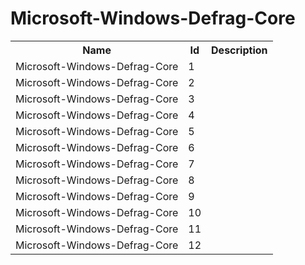 # Microsoft-Windows-Defrag-Core

<table>
<colgroup><col/><col/><col/></colgroup>
<tr><th>Name</th><th>Id</th><th>Description</th></tr>
<tr><td>Microsoft-Windows-Defrag-Core</td><td>1</td><td></td></tr>
<tr><td>Microsoft-Windows-Defrag-Core</td><td>2</td><td></td></tr>
<tr><td>Microsoft-Windows-Defrag-Core</td><td>3</td><td></td></tr>
<tr><td>Microsoft-Windows-Defrag-Core</td><td>4</td><td></td></tr>
<tr><td>Microsoft-Windows-Defrag-Core</td><td>5</td><td></td></tr>
<tr><td>Microsoft-Windows-Defrag-Core</td><td>6</td><td></td></tr>
<tr><td>Microsoft-Windows-Defrag-Core</td><td>7</td><td></td></tr>
<tr><td>Microsoft-Windows-Defrag-Core</td><td>8</td><td></td></tr>
<tr><td>Microsoft-Windows-Defrag-Core</td><td>9</td><td></td></tr>
<tr><td>Microsoft-Windows-Defrag-Core</td><td>10</td><td></td></tr>
<tr><td>Microsoft-Windows-Defrag-Core</td><td>11</td><td></td></tr>
<tr><td>Microsoft-Windows-Defrag-Core</td><td>12</td><td></td></tr>
</table>
